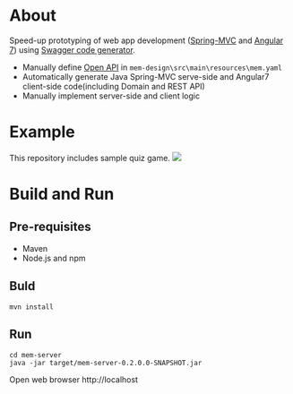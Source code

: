 # About
Speed-up prototyping of web app development ([Spring-MVC](https://docs.spring.io/spring/docs/current/spring-framework-reference/web.html#mvc) and [Angular 7](https://angular.io)) using [Swagger code generator](https://swagger.io/tools/swagger-codegen/).
- Manually define [Open API](https://github.com/OAI/OpenAPI-Specification) in ```mem-design\src\main\resources\mem.yaml```
- Automatically generate Java Spring-MVC serve-side and Angular7 client-side code(including Domain and REST API)
- Manually implement server-side and client logic

# Example
This repository includes sample quiz game.
<img src="https://raw.githubusercontent.com/makimenko/files/master/mem/images/Quiz.gif">

# Build and Run
## Pre-requisites
- Maven
- Node.js and npm

## Buld
```
mvn install
```

## Run
```
cd mem-server
java -jar target/mem-server-0.2.0.0-SNAPSHOT.jar
```
Open web browser http://localhost